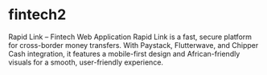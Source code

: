 # fintech2
Rapid Link – Fintech Web Application  Rapid Link is a fast, secure platform for cross-border money transfers. With Paystack, Flutterwave, and Chipper Cash integration, it features a mobile-first design and African-friendly visuals for a smooth, user-friendly experience.
